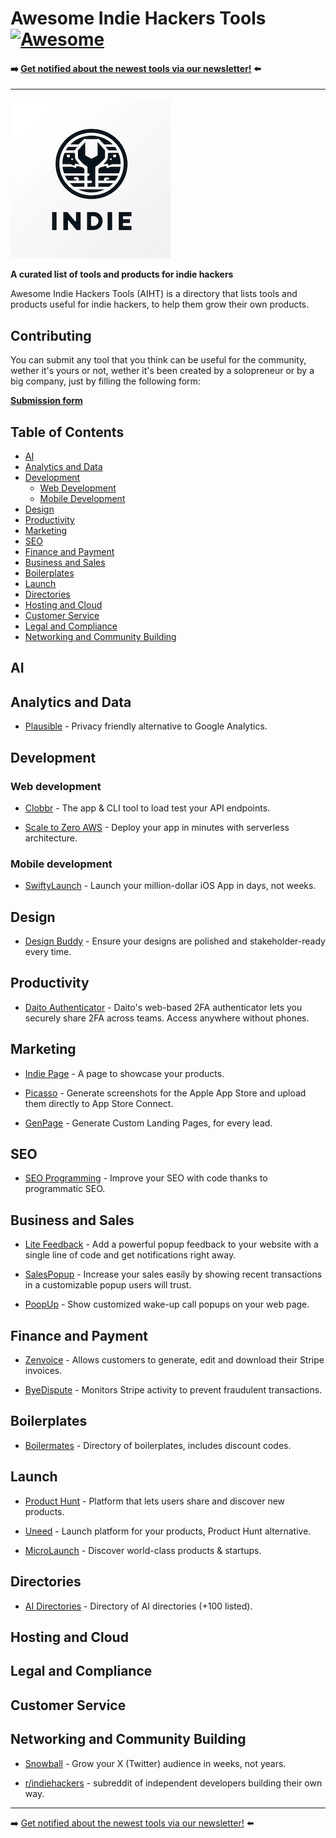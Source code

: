 # Awesome Indie Hackers Tools [![Awesome](https://awesome.re/badge-flat.svg)](https://awesome.re)

#### ➡️ [Get notified about the newest tools via our newsletter!](https://aiht-newsletter.beehiiv.com/subscribe) ⬅️

---
![logo of the awesome indie hackers tools directory](aiht_small.png)

**A curated list of tools and products for indie hackers**

Awesome Indie Hackers Tools (AIHT) is a directory that lists tools and products useful for indie hackers, to help them grow their own products.

## Contributing

You can submit any tool that you think can be useful for the community, wether it's yours or not, wether it's been created by a solopreneur or by a big company, just by filling the following form:

**[Submission form](https://tally.so/r/mV0rjy)**

## Table of Contents

- [AI](#ai)
- [Analytics and Data](#analytics-and-data)
- [Development](#development)
  - [Web Development](#web-development)
  - [Mobile Development](#mobile-development)
- [Design](#design)
- [Productivity](#productivity)
- [Marketing](#marketing)
- [SEO](#seo)
- [Finance and Payment](#finance-and-payment)
- [Business and Sales](#business-and-sales)
- [Boilerplates](#boilerplates)
- [Launch](#launch)
- [Directories](#directories)
- [Hosting and Cloud](#hosting-and-cloud)
- [Customer Service](#customer-service)
- [Legal and Compliance](#legal-and-compliance)
- [Networking and Community Building](#networking-and-community-building)

## AI

## Analytics and Data
- [Plausible](https://plausible.io/) - Privacy friendly alternative to Google Analytics.

## Development
### Web development
- [Clobbr](https://clobbr.app/) - The app & CLI tool to load test your API endpoints.

- [Scale to Zero AWS](https://scaletozeroaws.com/?aff=KeBrq) - Deploy your app in minutes with serverless architecture.

### Mobile development
- [SwiftyLaunch](https://swiftylaun.ch/?ref=algsy) - Launch your million-dollar iOS App in days, not weeks.

## Design 
- [Design Buddy](https://designbuddy.net/) - Ensure your designs are polished and stakeholder-ready every time.

## Productivity
- [Daito Authenticator](https://www.daito.io?fpr=ey6wu) - Daito's web-based 2FA authenticator lets you securely share 2FA across teams. Access anywhere without phones.

## Marketing
- [Indie Page](https://indiepa.ge/) - A page to showcase your products.

- [Picasso](https://www.picassoapp.ca/) - Generate screenshots for the Apple App Store and upload them directly to App Store Connect.

- [GenPage](https://www.genpage.ai/) - Generate Custom Landing Pages, for every lead.

## SEO
- [SEO Programming](https://seo-programming.com/) - Improve your SEO with code thanks to programmatic SEO.

## Business and Sales
- [Lite Feedback](https://litefeedback.com/) - Add a powerful popup feedback to your website with a single line  of code and get notifications  right away.

- [SalesPopup](https://SalesPopup.io) - Increase your sales easily by showing recent transactions in a customizable popup users will trust.

- [PoopUp](https://poopup.co/) - Show customized wake-up call popups on your web page.

## Finance and Payment
- [Zenvoice](https://zenvoice.io/) - Allows customers to generate, edit and download their Stripe invoices.

- [ByeDispute](https://byedispute.com?via=3ph7mfsonhqwk6iar9lj) - Monitors Stripe activity to prevent fraudulent transactions.

## Boilerplates
- [Boilermates](https://boilermat.es/) - Directory of boilerplates, includes discount codes.

## Launch
- [Product Hunt](https://www.producthunt.com/) - Platform that lets users share and discover new products.

- [Uneed](https://uneed.best?aff=KeBrq) - Launch platform for your products, Product Hunt alternative.

- [MicroLaunch](https://microlaunch.net/) - Discover world-class products & startups.

## Directories
- [AI Directories](https://aidirectori.es/?via=sdlvukfr1vvk00etygw3) - Directory of AI directories (+100 listed).

## Hosting and Cloud

## Legal and Compliance

## Customer Service

## Networking and Community Building
- [Snowball](https://snowball.club/?linkId=lp_392285&sourceId=al-gsy&tenantId=snowball) - Grow your X (Twitter) audience in weeks, not years.

- [r/indiehackers](https://www.reddit.com/r/indiehackers/) - subreddit of independent developers building their own way.

---

➡️ [Get notified about the newest tools via our newsletter!](https://aiht-newsletter.beehiiv.com/subscribe) ⬅️
